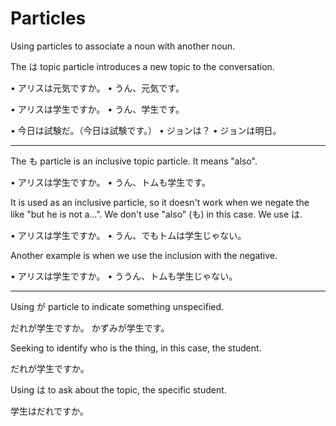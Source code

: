 # Particles

Using particles to associate a noun with another noun.

The は topic particle introduces a new topic to the conversation.

• アリスは元気ですか。
• うん、元気です。

• アリスは学生ですか。
• うん、学生です。

• 今日は試験だ。（今日は試験です。）
• ジョンは？
• ジョンは明日。

---

The も particle is an inclusive topic particle. It means "also".

• アリスは学生ですか。
• うん、トムも学生です。

It is used as an inclusive particle, so it doesn't work when we negate the like "but he is not a...". We don't use "also" (も) in this case. We use は.

• アリスは学生ですか。
• うん、でもトムは学生じゃない。

Another example is when we use the inclusion with the negative.

• アリスは学生ですか。
• ううん、トムも学生じゃない。

---

Using が particle to indicate something unspecified.

だれが学生ですか。
かずみが学生です。

Seeking to identify who is the thing, in this case, the student.

だれが学生ですか。

Using は to ask about the topic, the specific student.

学生はだれですか。
